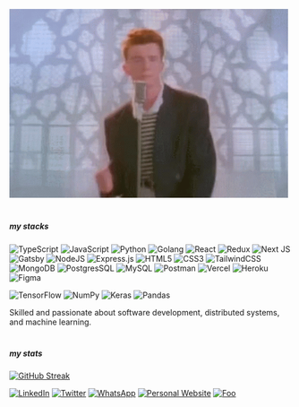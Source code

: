 ![cover](https://github.com/raphaeldiscky/raphaeldiscky/blob/master/rick-rolled.gif)

# <h5>my stacks</h5>

![TypeScript](https://img.shields.io/badge/typescript-%23007ACC.svg?style=flat&logo=typescript&logoColor=white)
![JavaScript](https://img.shields.io/badge/javascript-%23323330.svg?style=flat&logo=javascript&logoColor=%23F7DF1E)
![Python](https://img.shields.io/badge/python-3670A0?style=flat&logo=python&logoColor=ffdd54)
![Golang](https://img.shields.io/badge/go-%2300ADD8.svg?style=flat&logo=go&logoColor=white)
![React](https://img.shields.io/badge/react-%2320232a.svg?style=flat&logo=react&logoColor=%2361DAFB)
![Redux](https://img.shields.io/badge/redux-%23593d88.svg?style=flat&logo=redux&logoColor=white)
![Next JS](https://img.shields.io/badge/Next-black?style=flat&logo=next.js&logoColor=white)
![Gatsby](https://img.shields.io/badge/Gatsby-%23663399.svg?style=flat&logo=gatsby&logoColor=white)
![NodeJS](https://img.shields.io/badge/node.js-6DA55F?style=flat&logo=node.js&logoColor=white)
![Express.js](https://img.shields.io/badge/express.js-%23404d59.svg?style=flat&logo=express&logoColor=%2361DAFB)
![HTML5](https://img.shields.io/badge/html5-%23E34F26.svg?style=flat&logo=html5&logoColor=white)
![CSS3](https://img.shields.io/badge/css3-%231572B6.svg?style=flat&logo=css3&logoColor=white)
![TailwindCSS](https://img.shields.io/badge/tailwindcss-%2338B2AC.svg?style=flat&logo=tailwind-css&logoColor=white)
![MongoDB](https://img.shields.io/badge/MongoDB-%234ea94b.svg?style=flat&logo=mongodb&logoColor=white)
![PostgresSQL](https://img.shields.io/badge/PostgreSQL-316192?style=flat&logo=postgresql&logoColor=white)
![MySQL](https://img.shields.io/badge/mysql-%2300f.svg?style=flat&logo=mysql&logoColor=white)
![Postman](https://img.shields.io/badge/Postman-FF6C37?style=flat&logo=postman&logoColor=white)
![Vercel](https://img.shields.io/badge/vercel-%23000000.svg?style=flat&logo=vercel&logoColor=white)
![Heroku](https://img.shields.io/badge/heroku-%23430098.svg?style=flat&logo=heroku&logoColor=white)
![Figma](https://img.shields.io/badge/figma-%23F24E1E.svg?style=flat&logo=figma&logoColor=white)


![TensorFlow](https://img.shields.io/badge/TensorFlow-%23FF6F00.svg?style=flat&logo=TensorFlow&logoColor=white)
![NumPy](https://img.shields.io/badge/numpy-%23013243.svg?style=flat&logo=numpy&logoColor=white)
![Keras](https://img.shields.io/badge/Keras-%23D00000.svg?style=flat&logo=Keras&logoColor=white)
![Pandas](https://img.shields.io/badge/pandas-%23150458.svg?style=flat&logo=pandas&logoColor=white)


Skilled and passionate about software development, distributed systems, and machine learning.

# <h5>my stats</h5>
[![GitHub Streak](https://github-readme-streak-stats-git-dependabot-12579c-raphaeldiscky.vercel.app?user=raphaeldiscky)](https://git.io/streak-stats)<br/>

[![LinkedIn](https://img.shields.io/badge/LinkedIn-%230077B5.svg?logo=linkedin&logoColor=white)](https://linkedin.com/in/raphaeldiscky) 
[![Twitter](https://img.shields.io/badge/Twitter-%231DA1F2.svg?logo=Twitter&logoColor=white)](https://twitter.com/RaphDiscky) 
[![WhatsApp](https://img.shields.io/badge/WhatsApp-25D366?logo=whatsapp&logoColor=white)](https://wa.me/6287839912020)
[![Personal Website](https://img.shields.io/badge/Personal%20Website%20-%2300cdac.svg?textColor=black)](https://rdiscky.vercel.app/)
[![Foo](https://img.shields.io/github/followers/raphaeldiscky?label=follow%20me&style=social)](https://github.com/raphaeldiscky)
